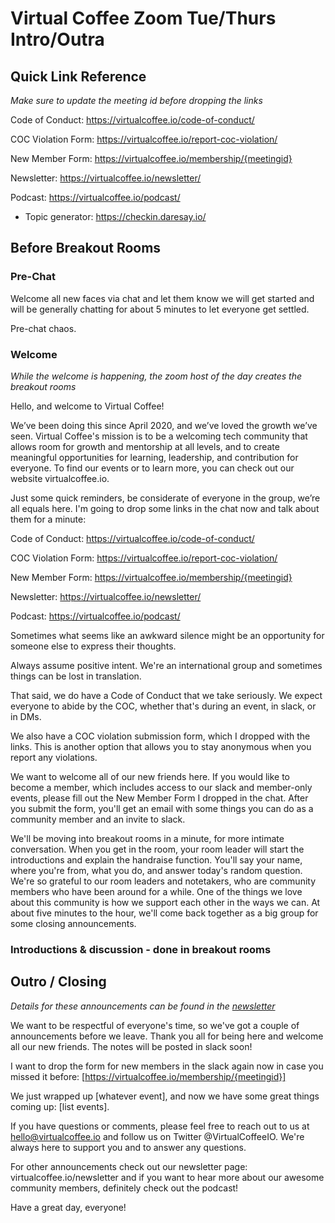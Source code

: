 # Virtual Coffee Zoom Tue/Thurs Intro/Outra

## Quick Link Reference 
_Make sure to update the meeting id before dropping the links_

Code of Conduct: https://virtualcoffee.io/code-of-conduct/

COC Violation Form: https://virtualcoffee.io/report-coc-violation/

New Member Form:  https://virtualcoffee.io/membership/{meetingid}

Newsletter: https://virtualcoffee.io/newsletter/

Podcast: https://virtualcoffee.io/podcast/


- Topic generator: https://checkin.daresay.io/

## Before Breakout Rooms

### Pre-Chat

Welcome all new faces via chat and let them know we will get started and will be generally chatting for about 5 minutes to let everyone get settled. 

Pre-chat chaos.

### Welcome 
_While the welcome is happening, the zoom host of the day creates the breakout rooms_

Hello, and welcome to Virtual Coffee! 

We’ve been doing this since April 2020, and we’ve loved the growth we’ve seen. Virtual Coffee's mission is to be a welcoming tech community that allows room for growth and mentorship at all levels, and to create meaningful opportunities for learning, leadership, and contribution for everyone. To find our events or to learn more, you can check out our website virtualcoffee.io. 

Just some quick reminders, be considerate of everyone in the group, we’re all equals here. I'm going to drop some links in the chat now and talk about them for a minute:

Code of Conduct: https://virtualcoffee.io/code-of-conduct/

COC Violation Form: https://virtualcoffee.io/report-coc-violation/

New Member Form:  https://virtualcoffee.io/membership/{meetingid}

Newsletter: https://virtualcoffee.io/newsletter/

Podcast: https://virtualcoffee.io/podcast/


Sometimes what seems like an awkward silence might be an opportunity for someone else to express their thoughts. 

Always assume positive intent. We're an international group and sometimes things can be lost in translation. 

That said, we do have a Code of Conduct that we take seriously. We expect everyone to abide by the COC, whether that's during an event, in slack, or in DMs.

We also have a COC violation submission form, which I dropped with the links. This is another option that allows you to stay anonymous when you report any violations.

We want to welcome all of our new friends here. If you would like to become a member, which includes access to our slack and member-only events, please fill out the New Member Form I dropped in the chat. After you submit the form, you'll get an email with some things you can do as a community member and an invite to slack.

We'll be moving into breakout rooms in a minute, for more intimate conversation. When you get in the room, your room leader will start the introductions and explain the handraise function. You'll say your name, where you're from, what you do, and answer today's random question. We're so grateful to our room leaders and notetakers, who are community members who have been around for a while. One of the things we love about this community is how we support each other in the ways we can. At about five minutes to the hour, we'll come back together as a big group for some closing announcements.


### Introductions & discussion - done in breakout rooms

## Outro / Closing
_Details for these announcements can be found in the [newsletter](https://virtualcoffee.io/newsletter/)_

We want to be respectful of everyone's time, so we've got a couple of announcements before we leave. Thank you all for being here and welcome all our new friends. The notes will be posted in slack soon! 

I want to drop the form for new members in the slack again now in case you missed it before: [https://virtualcoffee.io/membership/{meetingid}]

We just wrapped up [whatever event], and now we have some great things coming up: [list events]. 
    
If you have questions or comments, please feel free to reach out to us at hello@virtualcoffee.io and follow us on Twitter @VirtualCoffeeIO. We're always here to support you and to answer any questions. 

For other announcements check out our newsletter page: virtualcoffee.io/newsletter and if you want to hear more about our awesome community members, definitely check out the podcast!

Have a great day, everyone!

